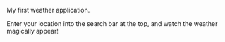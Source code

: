 My first weather application.

Enter your location into the search bar at the top, and watch the weather magically appear!
